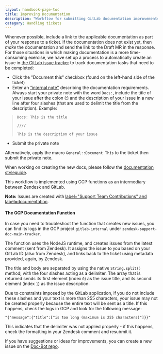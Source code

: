```yaml
---
layout: handbook-page-toc
title: Improving Documentation
description: "Workflow for submitting GitLab documentation improvements from the Support team"
category: Handling tickets
---
```


Whenever possible, include a link to the applicable documentation as part of your response to a ticket. If the documentation does not exist yet, then _make_ the documentation and send the link to the Draft MR in the response. For those situations in which making documentation is a more time-consuming exercise, we have set up a process to automatically create an issue in [the GitLab issue tracker](https://gitlab.com/gitlab-org/gitlab/-/issues) to track documentation tasks that need to be completed:

- Click the "Document this" checkbox (found on the left-hand side of the ticket)
- Enter an ["internal note"](https://support.zendesk.com/hc/en-us/articles/213519318-Adding-comments-to-tickets#topic_bpn_sbd_bv) describing the documentation requirements. Always start your private note with the word `Docs:`, include the title of your issue after the colon (:) and the description of your issue in a new line after four slashes (that are used to delimit the title from the description). Example:

>`Docs: This is the title`
>
>`////`
>
>`This is the description of your issue`

- Submit the private note

Alternatively, apply the macro `General::Document This` to the ticket then submit the private note.

When working on creating the new docs, please follow the [documentation styleguide](https://docs.gitlab.com/ee/development/doc_styleguide.html#location-and-naming-of-documents).

This workflow is implemented using GCP functions as an intermediary between Zendesk and GitLab.

**Note:** Issues are created with [label="Support Team Contributions" and label=documentation](https://gitlab.com/gitlab-org/gitlab/-/issues?scope=all&utf8=%E2%9C%93&state=opened&label_name[]=Support%20Team%20Contributions&label_name[]=documentation).

#### The GCP Documentation Function

In case you need to troubleshoot the function that creates new issues, you can find its logs in the GCP project `gitlab-internal`
under `zendesk-support-doc-main-tracker`.

The function uses the NodeJS runtime, and creates issues from the latest comment (sent from Zendesk). It assigns the issue to you based on your GitLab ID (also
from Zendesk), and links back to the ticket using metadata provided, again, by Zendesk.

The title and body are separated by using the native `String.split()` method, with the four slashes acting as a delimiter. The array that is returned sends its
first element (index `0`) as the issue title, and its second element (index `1`) as the issue description.

Due to constraints imposed by the GitLab application, if you do not include these slashes and your text is more than 255 characters,
your issue may not be created properly because the entire text will be sent as a title. If this happens, check the logs in GCP and look
for the following message:

`"{"message":{"title":["is too long (maximum is 255 characters)"]}}"`

This indicates that the delimiter was not applied properly - if this happens, check the formatting in your Zendesk comment and resubmit it.

If you have suggestions or ideas for improvements, you can create a new issue on the [Doc-Bot repo](https://gitlab.com/gitlab-com/support/doc-bot).
